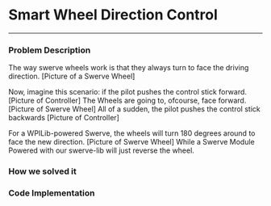 # Smart Wheel Direction Control

***


### Problem Description
The way swerve wheels work is that they always turn to face the driving direction.
[Picture of a Swerve Wheel]

Now, imagine this scenario: if the pilot pushes the control stick forward.
[Picture of Controller]
The Wheels are going to, ofcourse, face forward.
[Picture of Swerve Wheel]
All of a sudden, the pilot pushes the control stick backwards
[Picture of Controller]

For a WPILib-powered Swerve, the wheels will turn 180 degrees around to face the new direction.
[Picture of Swerve Wheel]
While a Swerve Module Powered with our swerve-lib will just reverse the wheel.


### How we solved it


### Code Implementation